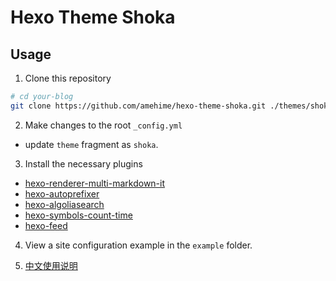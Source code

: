 # Hexo Theme Shoka

## Usage

1. Clone this repository

```bash
# cd your-blog
git clone https://github.com/amehime/hexo-theme-shoka.git ./themes/shoka
```

2. Make changes to the root `_config.yml`

-   update `theme` fragment as `shoka`.

3. Install the necessary plugins

-   [hexo-renderer-multi-markdown-it](https://www.npmjs.com/package/hexo-renderer-multi-markdown-it)
-   [hexo-autoprefixer](https://www.npmjs.com/package/hexo-autoprefixer)
-   [hexo-algoliasearch](https://www.npmjs.com/package/hexo-algoliasearch)
-   [hexo-symbols-count-time](https://www.npmjs.com/package/hexo-symbols-count-time)
-   [hexo-feed](https://www.npmjs.com/package/hexo-feed)

4. View a site configuration example in the `example` folder.

5. [中文使用说明](https://shoka.lostyu.me/computer-science/note/theme-shoka-doc/)
